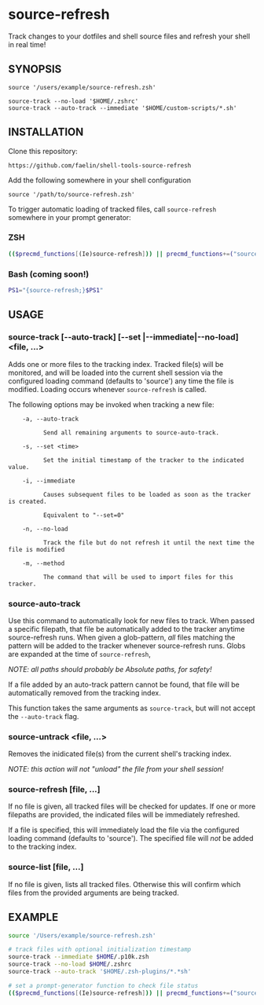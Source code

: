 # source-refresh

Track changes to your dotfiles and shell source files and refresh your shell in real time!

## SYNOPSIS

```
source '/users/example/source-refresh.zsh'

source-track --no-load '$HOME/.zshrc'
source-track --auto-track --immediate '$HOME/custom-scripts/*.sh'
```

## INSTALLATION

Clone this repository:

```
https://github.com/faelin/shell-tools-source-refresh
```

Add the following somewhere in your shell configuration

```
source '/path/to/source-refresh.zsh'
```

To trigger automatic loading of tracked files, call `source-refresh` somewhere in your prompt generator:

### **ZSH**

```sh
(($precmd_functions[(Ie)source-refresh])) || precmd_functions+=("source-refresh")
```

### **Bash (coming soon!)**

```sh
PS1="{source-refresh;}$PS1"
```

## USAGE

### source-track [--auto-track] [--set <time>|--immediate|--no-load] <file, ...>

Adds one or more files to the tracking index. Tracked file(s) will be monitored, and will be loaded into the current shell session via the configured loading command (defaults to 'source') any time the file is modified. Loading occurs whenever `source-refresh` is called.

The following options may be invoked when tracking a new file:

```
    -a, --auto-track

          Send all remaining arguments to source-auto-track.

    -s, --set <time>

          Set the initial timestamp of the tracker to the indicated value.

    -i, --immediate

          Causes subsequent files to be loaded as soon as the tracker is created.

          Equivalent to "--set=0"

    -n, --no-load

          Track the file but do not refresh it until the next time the file is modified

    -m, --method

          The command that will be used to import files for this tracker.
```

### source-auto-track <pattern>

Use this command to automatically look for new files to track. When passed a specific filepath, that file be automatically added to the tracker anytime source-refresh runs. When given a glob-pattern, _all_ files matching the pattern will be added to the tracker whenever source-refresh runs. Globs are expanded at the time of `source-refresh`, 

_NOTE: all paths should probably be Absolute paths, for safety!_

If a file added by an auto-track pattern cannot be found, that file will be automatically removed from the tracking index.

This function takes the same arguments as `source-track`, but will not accept the `--auto-track` flag.

### source-untrack <file, ...>

Removes the inidicated file(s) from the current shell's tracking index.

_NOTE: this action will not "unload" the file from your shell session!_

### source-refresh [file, ...]

If no file is given, all tracked files will be checked for updates. If one or more filepaths are provided, the indicated files will be immediately refreshed.

If a file is specified, this will immediately load the file via the configured loading command (defaults to 'source'). The specified file will _not_ be added to the tracking index.

### source-list [file, ...]

If no file is given, lists all tracked files. Otherwise this will confirm which files from the provided arguments are being tracked.


## EXAMPLE
```bash
source '/Users/example/source-refresh.zsh'

# track files with optional initialization timestamp
source-track --immediate $HOME/.p10k.zsh
source-track --no-load $HOME/.zshrc
source-track --auto-track '$HOME/.zsh-plugins/*.*sh'

# set a prompt-generator function to check file status
(($precmd_functions[(Ie)source-refresh])) || precmd_functions+=("source-refresh")
```

